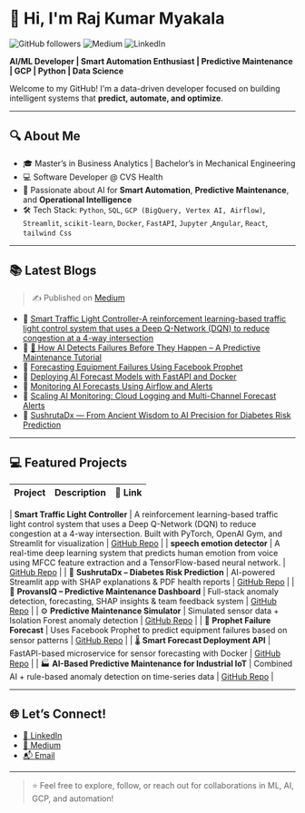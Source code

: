 # 👋 Hi, I'm Raj Kumar Myakala

![GitHub followers](https://img.shields.io/github/followers/rajkumar160798?label=Follow&style=social)
![Medium](https://img.shields.io/badge/Medium-Blogs-green?logo=medium&style=flat-square)
![LinkedIn](https://img.shields.io/badge/LinkedIn-Connect-blue?logo=linkedin&style=flat-square)

**AI/ML Developer | Smart Automation Enthusiast | Predictive Maintenance | GCP | Python | Data Science**

Welcome to my GitHub! I'm a data-driven developer focused on building intelligent systems that **predict, automate, and optimize**.

---

## 🔍 About Me
- 🎓 Master’s in Business Analytics | Bachelor’s in Mechanical Engineering  
- 💻 Software Developer @ CVS Health  
- 🌟 Passionate about AI for **Smart Automation**, **Predictive Maintenance**, and **Operational Intelligence**  
- 🛠️ Tech Stack: `Python`, `SQL`, `GCP (BigQuery, Vertex AI, Airflow)`, `Streamlit`, `scikit-learn`, `Docker`, `FastAPI`, `Jupyter` ,`Angular`, `React`, `tailwind Css`

---

## 📚 Latest Blogs
> ✍️ Published on [Medium](https://medium.com/@myakalarajkumar1998)
- 📌 [Smart Traffic Light Controller-A reinforcement learning-based traffic light control system that uses a Deep Q-Network (DQN) to reduce congestion at a 4-way intersection](https://medium.com/@myakalarajkumar1998/training-a-reinforcement-learning-agent-to-solve-urban-traffic-congestion-1b66577df16c)
- 📌 [🧠 How AI Detects Failures Before They Happen – A Predictive Maintenance Tutorial](https://medium.com/@myakalarajkumar1998/how-ai-detects-failures-before-they-happen-a-predictive-maintenance-tutorial-657b4ccaaaf0)
- 📌 [Forecasting Equipment Failures Using Facebook Prophet](https://medium.com/@myakalarajkumar1998/forecasting-equipment-failures-using-facebook-prophet-89a2a2548103)
- 📌 [Deploying AI Forecast Models with FastAPI and Docker](https://medium.com/@myakalarajkumar1998/deploying-ai-forecast-models-with-fastapi-and-docker-4e00673ce77f)
- 📌 [Monitoring AI Forecasts Using Airflow and Alerts](https://medium.com/@myakalarajkumar1998/monitoring-ai-forecasts-using-airflow-and-alerts-0fee27e98edc)
- 📌 [Scaling AI Monitoring: Cloud Logging and Multi-Channel Forecast Alerts](https://medium.com/@myakalarajkumar1998/scaling-ai-monitoring-cloud-logging-and-multi-channel-forecast-alerts-a069fb746f09)
- 📌 [SushrutaDx — From Ancient Wisdom to AI Precision for Diabetes Risk Prediction](https://medium.com/@myakalarajkumar1998/sushrutadx-from-ancient-wisdom-to-ai-precision-for-diabetes-risk-prediction-2c3e10e4ae37)

---

## 💻 Featured Projects

| Project | Description | 🔗 Link |
|--------|-------------|------|

| **Smart Traffic Light Controller** | A reinforcement learning-based traffic light control system that uses a Deep Q-Network (DQN) to reduce congestion at a 4-way intersection. Built with PyTorch, OpenAI Gym, and Streamlit for visualization | [GitHub Repo](https://github.com/rajkumar160798/smart-traffic-rl) |
| **speech emotion detector** | A real-time deep learning system that predicts human emotion from voice using MFCC feature extraction and a TensorFlow-based neural network. | [GitHub Repo](https://github.com/rajkumar160798/speech-emotion-detector) |
| 🧪 **SushrutaDx – Diabetes Risk Prediction** | AI-powered Streamlit app with SHAP explanations & PDF health reports | [GitHub Repo](https://github.com/rajkumar160798/sushrutadx) |
| 🧠 **ProvansIQ – Predictive Maintenance Dashboard** | Full-stack anomaly detection, forecasting, SHAP insights & team feedback system | [GitHub Repo](https://github.com/rajkumar160798/predictasense) |
| ⚙️ **Predictive Maintenance Simulator** | Simulated sensor data + Isolation Forest anomaly detection | [GitHub Repo](https://github.com/rajkumar160798/predictive-maintenance-and-smart-automation) |
| 🔮 **Prophet Failure Forecast** | Uses Facebook Prophet to predict equipment failures based on sensor patterns | [GitHub Repo](https://github.com/rajkumar160798/prophet-failure-forecast) |
| 🌡️ **Smart Forecast Deployment API** | FastAPI-based microservice for sensor forecasting with Docker | [GitHub Repo](https://github.com/rajkumar160798/smart-forecast-deployment-api) |
| 🏭 **AI-Based Predictive Maintenance for Industrial IoT** | Combined AI + rule-based anomaly detection on time-series data | [GitHub Repo](https://github.com/rajkumar160798/ai-predictive-maintenance) |

---

## 🌐 Let’s Connect!

- [📎 LinkedIn](https://www.linkedin.com/in/raj-kumar-myakala-927860264/)
- [📰 Medium](https://medium.com/@myakalarajkumar1998)
- [📬 Email](mailto:myakalarajkumar1998@gmail.com)

---

> ⭐ Feel free to explore, follow, or reach out for collaborations in ML, AI, GCP, and automation!

